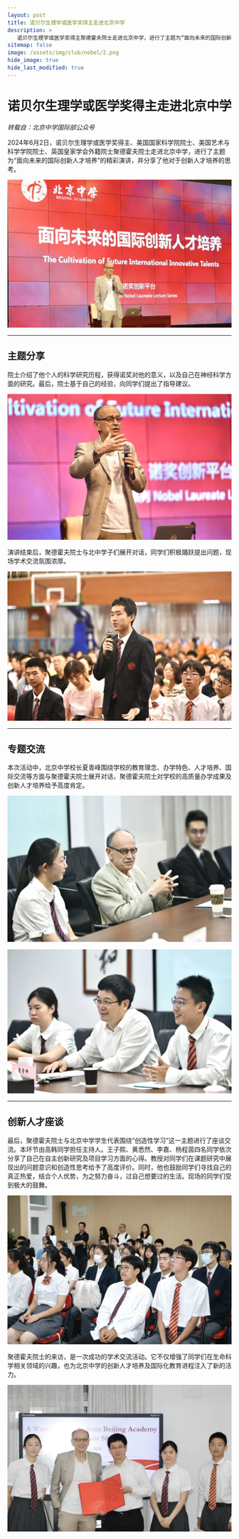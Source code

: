 ```yaml
---
layout: post
title: 诺贝尔生理学或医学奖得主走进北京中学
description: >
   诺贝尔生理学或医学奖得主聚德霍夫院士走进北京中学，进行了主题为“面向未来的国际创新人才培养”的精彩演讲，并分享了他对于创新人才培养的思考。
sitemap: false
image: /assets/img/club/nobel/2.png
hide_image: true
hide_last_modified: true
---
```


# 诺贝尔生理学或医学奖得主走进北京中学

*转载自：北京中学国际部公众号*

2024年6月2日，诺贝尔生理学或医学奖得主、美国国家科学院院士、美国艺术与科学学院院士、英国皇家学会外籍院士聚德霍夫院士走进北京中学，进行了主题为“面向未来的国际创新人才培养”的精彩演讲，并分享了他对于创新人才培养的思考。

![](../../assets/img/club/nobel/2.png)

---

## 主题分享

院士介绍了他个人的科学研究历程，获得诺奖对他的意义，以及自己在神经科学方面的研究。最后，院士基于自己的经验，向同学们提出了指导建议。

![](../../assets/img/club/nobel/1.png)

演讲结束后，聚德霍夫院士与北中学子们展开对话，同学们积极踊跃提出问题，现场学术交流氛围浓厚。

![](../../assets/img/club/nobel/3.png)

---

## 专题交流

本次活动中，北京中学校长夏青峰围绕学校的教育理念、办学特色、人才培养、国际交流等方面与聚德霍夫院士展开对话，聚德霍夫院士对学校的高质量办学成果及创新人才培养给予高度肯定。

![](../../assets/img/club/nobel/4.png)

![](../../assets/img/club/nobel/7.png)

---

## 创新人才座谈

最后，聚德霍夫院士与北京中学学生代表围绕“创造性学习”这一主题进行了座谈交流。本环节由高韩同学担任主持人。王子熙、黄悉然、李嘉、杨程茵四名同学依次分享了自己在自主创新研究及项目学习方面的心得。教授对同学们在课题研究中展现出的问题意识和创造性思考给予了高度评价。同时，他也鼓励同学们寻找自己的真正热爱，结合个人优势，为之努力奋斗，过自己想要过的生活。现场的同学们受到极大的鼓舞。

![](../../assets/img/club/nobel/5.png)

聚德霍夫院士的来访，是一次成功的学术交流活动。它不仅增强了同学们在生命科学相关领域的兴趣，也为北京中学的创新人才培养及国际化教育进程注入了新的活力。

![](../../assets/img/club/nobel/6.png)